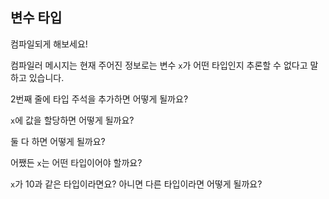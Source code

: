 ## 변수 타입

컴파일되게 해보세요!

<div class="hint">
  컴파일러 메시지는 현재 주어진 정보로는 변수 <code>x</code>가 어떤 타입인지 추론할 수 없다고 말하고 있습니다.

  2번째 줄에 타입 주석을 추가하면 어떻게 될까요?

  `x`에 값을 할당하면 어떻게 될까요?

  둘 다 하면 어떻게 될까요?

  어쨌든 `x`는 어떤 타입이어야 할까요?

  `x`가 10과 같은 타입이라면요? 아니면 다른 타입이라면 어떻게 될까요?
</div>